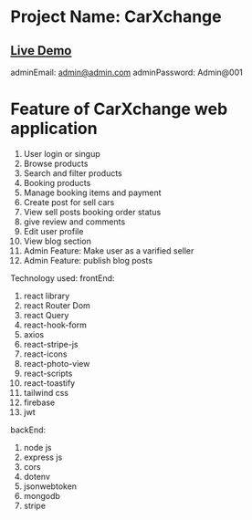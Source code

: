 # Project Name: CarXchange

## [Live Demo](https://car-resale-client.web.app)

adminEmail: admin@admin.com
adminPassword: Admin@001

# Feature of CarXchange web application

1. User login or singup
2. Browse products
3. Search and filter products
4. Booking products
5. Manage booking items and payment
6. Create post for sell cars
7. View sell posts booking order status
8. give review and comments
9. Edit user profile
10. View blog section
11. Admin Feature: Make user as a varified seller
12. Admin Feature: publish blog posts

Technology used:
frontEnd:

1. react library
2. react Router Dom
3. react Query
4. react-hook-form
5. axios
6. react-stripe-js
7. react-icons
8. react-photo-view
9. react-scripts
10. react-toastify
11. tailwind css
12. firebase
13. jwt

backEnd:

1. node js
2. express js
3. cors
4. dotenv
5. jsonwebtoken
6. mongodb
7. stripe
